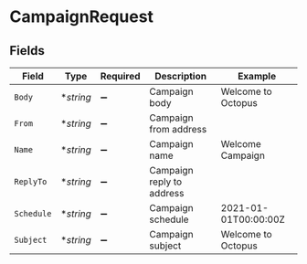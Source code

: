 # CampaignRequest


## Fields

| Field                     | Type                      | Required                  | Description               | Example                   |
| ------------------------- | ------------------------- | ------------------------- | ------------------------- | ------------------------- |
| `Body`                    | **string*                 | :heavy_minus_sign:        | Campaign body             | Welcome to Octopus        |
| `From`                    | **string*                 | :heavy_minus_sign:        | Campaign from address     |                           |
| `Name`                    | **string*                 | :heavy_minus_sign:        | Campaign name             | Welcome Campaign          |
| `ReplyTo`                 | **string*                 | :heavy_minus_sign:        | Campaign reply to address |                           |
| `Schedule`                | **string*                 | :heavy_minus_sign:        | Campaign schedule         | 2021-01-01T00:00:00Z      |
| `Subject`                 | **string*                 | :heavy_minus_sign:        | Campaign subject          | Welcome to Octopus        |